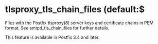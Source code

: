 # tlsproxy_tls_chain_files (default:$ 

 Files with the Postfix tlsproxy(8) server keys and certificate
chains in PEM format. See smtpd_tls_chain_files for further details. 

 This feature is available in Postfix 3.4 and later. 


